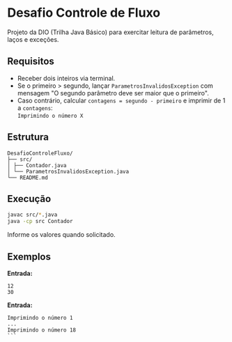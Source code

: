 # Desafio Controle de Fluxo

Projeto da DIO (Trilha Java Básico) para exercitar leitura de parâmetros, laços e exceções.

## Requisitos

- Receber dois inteiros via terminal.
- Se o primeiro > segundo, lançar `ParametrosInvalidosException` com mensagem "O segundo parâmetro deve ser maior que o primeiro".
- Caso contrário, calcular `contagens = segundo - primeiro` e imprimir de 1 a `contagens`:  
  `Imprimindo o número X`

## Estrutura

```
DesafioControleFluxo/
├── src/
│ ├── Contador.java
│ └── ParametrosInvalidosException.java
└── README.md
```


## Execução

```bash
javac src/*.java
java -cp src Contador
```

Informe os valores quando solicitado.

## Exemplos

**Entrada:**
```
12
30
```

**Entrada:**
````
Imprimindo o número 1
...
Imprimindo o número 18
```